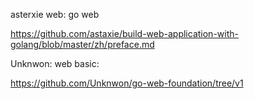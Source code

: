 
asterxie web:
go web

https://github.com/astaxie/build-web-application-with-golang/blob/master/zh/preface.md




Unknwon:
web basic:

https://github.com/Unknwon/go-web-foundation/tree/v1

